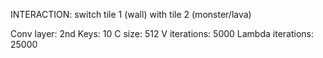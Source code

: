 INTERACTION: switch tile 1 (wall) with tile 2 (monster/lava)

Conv layer: 2nd
Keys: 10
C size: 512
V iterations: 5000
Lambda iterations: 25000
